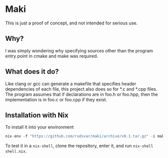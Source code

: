 # Maki

This is just a proof of concept, and not intended for serious use.

## Why?
I was simply wondering why specifying sources other than the program entry point in cmake and make was required.

## What does it do?
Like clang or gcc can generate a makefile that specifies header dependencies of each file, this project also does so for *.c and *.cpp files.
The program assumes that if declarations are in foo.h or foo.hpp, then the implementation is in foo.c or foo.cpp if they exist.

## Installation with Nix
To install it into your environment

```nix
nix-env -f "https://github.com/rudsvar/maki/archive/v0.1.tar.gz" -i maki
```

To test it in a `nix-shell`, clone the repository, enter it, and run `nix-shell shell.nix`.
